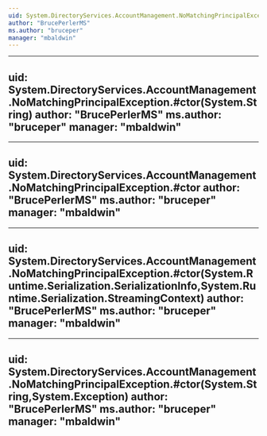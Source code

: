 ```yaml
---
uid: System.DirectoryServices.AccountManagement.NoMatchingPrincipalException
author: "BrucePerlerMS"
ms.author: "bruceper"
manager: "mbaldwin"
---
```


---
uid: System.DirectoryServices.AccountManagement.NoMatchingPrincipalException.#ctor(System.String)
author: "BrucePerlerMS"
ms.author: "bruceper"
manager: "mbaldwin"
---

---
uid: System.DirectoryServices.AccountManagement.NoMatchingPrincipalException.#ctor
author: "BrucePerlerMS"
ms.author: "bruceper"
manager: "mbaldwin"
---

---
uid: System.DirectoryServices.AccountManagement.NoMatchingPrincipalException.#ctor(System.Runtime.Serialization.SerializationInfo,System.Runtime.Serialization.StreamingContext)
author: "BrucePerlerMS"
ms.author: "bruceper"
manager: "mbaldwin"
---

---
uid: System.DirectoryServices.AccountManagement.NoMatchingPrincipalException.#ctor(System.String,System.Exception)
author: "BrucePerlerMS"
ms.author: "bruceper"
manager: "mbaldwin"
---
